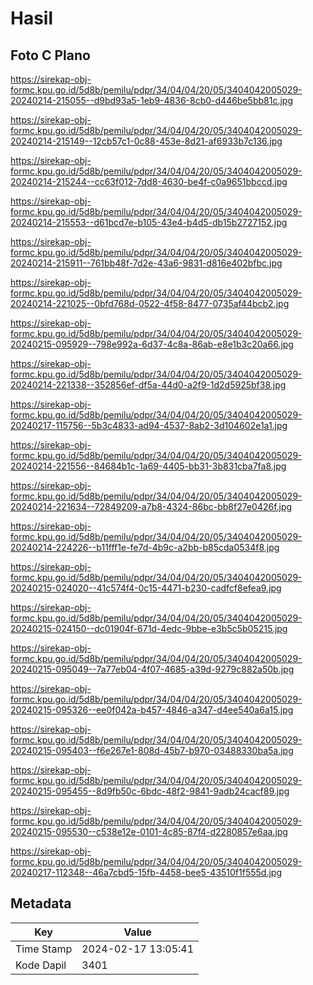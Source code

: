 # Hasil

## Foto C Plano

https://sirekap-obj-formc.kpu.go.id/5d8b/pemilu/pdpr/34/04/04/20/05/3404042005029-20240214-215055--d9bd93a5-1eb9-4836-8cb0-d446be5bb81c.jpg

https://sirekap-obj-formc.kpu.go.id/5d8b/pemilu/pdpr/34/04/04/20/05/3404042005029-20240214-215149--12cb57c1-0c88-453e-8d21-af6933b7c136.jpg

https://sirekap-obj-formc.kpu.go.id/5d8b/pemilu/pdpr/34/04/04/20/05/3404042005029-20240214-215244--cc63f012-7dd8-4630-be4f-c0a9651bbccd.jpg

https://sirekap-obj-formc.kpu.go.id/5d8b/pemilu/pdpr/34/04/04/20/05/3404042005029-20240214-215553--d61bcd7e-b105-43e4-b4d5-db15b2727152.jpg

https://sirekap-obj-formc.kpu.go.id/5d8b/pemilu/pdpr/34/04/04/20/05/3404042005029-20240214-215911--761bb48f-7d2e-43a6-9831-d816e402bfbc.jpg

https://sirekap-obj-formc.kpu.go.id/5d8b/pemilu/pdpr/34/04/04/20/05/3404042005029-20240214-221025--0bfd768d-0522-4f58-8477-0735af44bcb2.jpg

https://sirekap-obj-formc.kpu.go.id/5d8b/pemilu/pdpr/34/04/04/20/05/3404042005029-20240215-095929--798e992a-6d37-4c8a-86ab-e8e1b3c20a66.jpg

https://sirekap-obj-formc.kpu.go.id/5d8b/pemilu/pdpr/34/04/04/20/05/3404042005029-20240214-221338--352856ef-df5a-44d0-a2f9-1d2d5925bf38.jpg

https://sirekap-obj-formc.kpu.go.id/5d8b/pemilu/pdpr/34/04/04/20/05/3404042005029-20240217-115756--5b3c4833-ad94-4537-8ab2-3d104602e1a1.jpg

https://sirekap-obj-formc.kpu.go.id/5d8b/pemilu/pdpr/34/04/04/20/05/3404042005029-20240214-221556--84684b1c-1a69-4405-bb31-3b831cba7fa8.jpg

https://sirekap-obj-formc.kpu.go.id/5d8b/pemilu/pdpr/34/04/04/20/05/3404042005029-20240214-221634--72849209-a7b8-4324-86bc-bb8f27e0426f.jpg

https://sirekap-obj-formc.kpu.go.id/5d8b/pemilu/pdpr/34/04/04/20/05/3404042005029-20240214-224226--b11fff1e-fe7d-4b9c-a2bb-b85cda0534f8.jpg

https://sirekap-obj-formc.kpu.go.id/5d8b/pemilu/pdpr/34/04/04/20/05/3404042005029-20240215-024020--41c574f4-0c15-4471-b230-cadfcf8efea9.jpg

https://sirekap-obj-formc.kpu.go.id/5d8b/pemilu/pdpr/34/04/04/20/05/3404042005029-20240215-024150--dc01904f-671d-4edc-9bbe-e3b5c5b05215.jpg

https://sirekap-obj-formc.kpu.go.id/5d8b/pemilu/pdpr/34/04/04/20/05/3404042005029-20240215-095049--7a77eb04-4f07-4685-a39d-9279c882a50b.jpg

https://sirekap-obj-formc.kpu.go.id/5d8b/pemilu/pdpr/34/04/04/20/05/3404042005029-20240215-095326--ee0f042a-b457-4846-a347-d4ee540a6a15.jpg

https://sirekap-obj-formc.kpu.go.id/5d8b/pemilu/pdpr/34/04/04/20/05/3404042005029-20240215-095403--f6e267e1-808d-45b7-b970-03488330ba5a.jpg

https://sirekap-obj-formc.kpu.go.id/5d8b/pemilu/pdpr/34/04/04/20/05/3404042005029-20240215-095455--8d9fb50c-6bdc-48f2-9841-9adb24cacf89.jpg

https://sirekap-obj-formc.kpu.go.id/5d8b/pemilu/pdpr/34/04/04/20/05/3404042005029-20240215-095530--c538e12e-0101-4c85-87f4-d2280857e6aa.jpg

https://sirekap-obj-formc.kpu.go.id/5d8b/pemilu/pdpr/34/04/04/20/05/3404042005029-20240217-112348--46a7cbd5-15fb-4458-bee5-43510f1f555d.jpg


## Metadata

| Key        | Value               |
| ---------- | ------------------- |
| Time Stamp | 2024-02-17 13:05:41 |
| Kode Dapil | 3401                |



